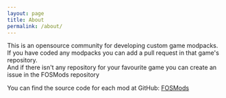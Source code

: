 ```yaml
---
layout: page
title: About
permalink: /about/
---
```


This is an opensource community for developing custom game modpacks.
If you have coded any modpacks you can add a pull request in that game's repository.  
And if there isn't any repository for your favourite game you can create an issue in the FOSMods repository

You can find the source code for each mod at GitHub:
[FOSMods](https://github.com/FOSMods)